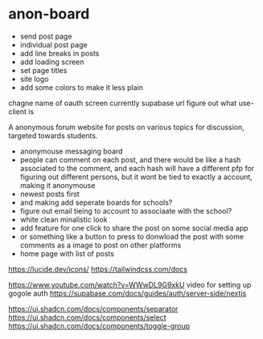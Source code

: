 # anon-board

- send post page
- individual post page
- add line breaks in posts
- add loading screen
- set page titles
- site logo
- add some colors to make it less plain

chagne name of oauth screen currently supabase url
figure out what use-client is

A anonymous forum website for posts on various topics for discussion, targeted towards students.

- anonymouse messaging board
- people can comment on each post, and there would be like a hash associated to the comment, and each hash will
  have a different pfp for figuring out different persons, but it wont be tied to exactly a account, making it anonymouse
- newest posts first
- and making add seperate boards for schools?
- figure out email tieing to account to associaate with the school?
- white clean minalistic look
- add feature for one click to share the post on some social media app
- or something like a button to press to donwload the post with some comments as a image to post on other platforms
- home page with list of posts

https://lucide.dev/icons/
https://tailwindcss.com/docs

https://www.youtube.com/watch?v=WWwDL9G9xkU
video for setting up gogole auth
https://supabase.com/docs/guides/auth/server-side/nextjs

https://ui.shadcn.com/docs/components/separator
https://ui.shadcn.com/docs/components/select
https://ui.shadcn.com/docs/components/toggle-group

